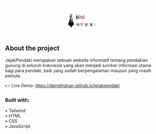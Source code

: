 <div align='center'><img src="./src/assets/logo-readme.png" alt="logo" width="100" height="100"/></div>

<h2>About the project</h2>

<p>JejakPendaki merupakan sebuah website informatif tentang pendakian gunung di seluruh Indonesia yang akan menjadi sumber informasi utama bagi para pendaki, baik yang sudah berpengalaman maupun yang masih pemula.</p>

👉 Live Demo: <a href='https://darrellrahan.github.io/jejakpendaki/'>https://darrellrahan.github.io/jejakpendaki</a>

<h3>Built with:</h3>

» Tailwind <br>
» HTML <br>
» CSS <br>
» JavaScript
